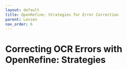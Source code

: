 ```yaml
---
layout: default
title: OpenRefine: Strategies for Error Correction
parent: Lesson
nav_order: 6
---
```

# Correcting OCR Errors with OpenRefine: Strategies
